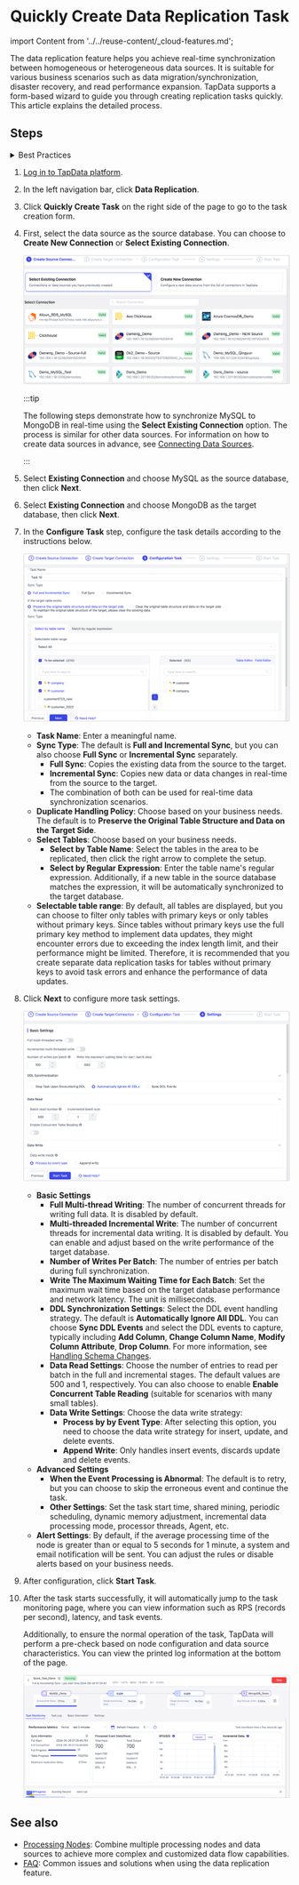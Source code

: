# Quickly Create Data Replication Task

import Content from '../../reuse-content/_cloud-features.md';

<Content />

The data replication feature helps you achieve real-time synchronization between homogeneous or heterogeneous data sources. It is suitable for various business scenarios such as data migration/synchronization, disaster recovery, and read performance expansion. TapData supports a form-based wizard to guide you through creating replication tasks quickly. This article explains the detailed process.

## Steps

<details>
  <summary>Best Practices</summary>
  To build efficient and reliable data replication tasks, it is recommended to read <a href="../../../best-practice/data-sync">Data Synchronization Best Practices</a> before starting to configure tasks.
</details>

1. [Log in to TapData platform](../log-in.md).

2. In the left navigation bar, click **Data Replication**.

3. Click **Quickly Create Task** on the right side of the page to go to the task creation form.

4. First, select the data source as the source database. You can choose to **Create New Connection** or **Select Existing Connection**.

   ![Select Data Source](../../images/select_data_source.png)

   :::tip

   The following steps demonstrate how to synchronize MySQL to MongoDB in real-time using the **Select Existing Connection** option. The process is similar for other data sources. For information on how to create data sources in advance, see [Connecting Data Sources](../../prerequisites/README.md).

   :::

5. Select **Existing Connection** and choose MySQL as the source database, then click **Next**.

6. Select **Existing Connection** and choose MongoDB as the target database, then click **Next**.

7. In the **Configure Task** step, configure the task details according to the instructions below.

   ![Configure Task](../../images/select_data_sync_policy.png)

   * **Task Name**: Enter a meaningful name.
   * **Sync Type**: The default is **Full and Incremental Sync**, but you can also choose **Full Sync** or **Incremental Sync** separately.
     - **Full Sync**: Copies the existing data from the source to the target.
     - **Incremental Sync**: Copies new data or data changes in real-time from the source to the target.
     - The combination of both can be used for real-time data synchronization scenarios.
   * **Duplicate Handling Policy**: Choose based on your business needs. The default is to **Preserve the Original Table Structure and Data on the Target Side**.
   * **Select Tables**: Choose based on your business needs.
     - **Select by Table Name**: Select the tables in the area to be replicated, then click the right arrow to complete the setup.
     - **Select by Regular Expression**: Enter the table name's regular expression. Additionally, if a new table in the source database matches the expression, it will be automatically synchronized to the target database.
   * **Selectable table range**: By default, all tables are displayed, but you can choose to filter only tables with primary keys or only tables without primary keys. Since tables without primary keys use the full primary key method to implement data updates, they might encounter errors due to exceeding the index length limit, and their performance might be limited. Therefore, it is recommended that you create separate data replication tasks for tables without primary keys to avoid task errors and enhance the performance of data updates.

8. Click **Next** to configure more task settings.

   ![Task Settings](../../images/data_sync_task_settings.png)

   * **Basic Settings**
     - **Full Multi-thread Writing**: The number of concurrent threads for writing full data. It is disabled by default.
     - **Multi-threaded Incremental Write**: The number of concurrent threads for incremental data writing. It is disabled by default. You can enable and adjust based on the write performance of the target database.
     - **Number of Writes Per Batch**: The number of entries per batch during full synchronization.
     - **Write The Maximum Waiting Time for Each Batch**: Set the maximum wait time based on the target database performance and network latency. The unit is milliseconds.
     - **DDL Synchronization Settings**: Select the DDL event handling strategy. The default is **Automatically Ignore All DDL**. You can choose **Sync DDL Events** and select the DDL events to capture, typically including **Add Column**, **Change Column Name**, **Modify Column Attribute**, **Drop Column**. For more information, see [Handling Schema Changes](../../best-practice/handle-schema-change.md).
     - **Data Read Settings**: Choose the number of entries to read per batch in the full and incremental stages. The default values are 500 and 1, respectively. You can also choose to enable **Enable Concurrent Table Reading** (suitable for scenarios with many small tables).
     - **Data Write Settings**: Choose the data write strategy:
       - **Process by by Event Type**: After selecting this option, you need to choose the data write strategy for insert, update, and delete events.
       - **Append Write**: Only handles insert events, discards update and delete events.
   * **Advanced Settings**
     - **When the Event Processing is Abnormal**: The default is to retry, but you can choose to skip the erroneous event and continue the task.
     - **Other Settings**: Set the task start time, shared mining, periodic scheduling, dynamic memory adjustment, incremental data processing mode, processor threads, Agent, etc.
   * **Alert Settings**: By default, if the average processing time of the node is greater than or equal to 5 seconds for 1 minute, a system and email notification will be sent. You can adjust the rules or disable alerts based on your business needs.

9. After configuration, click **Start Task**.

10. After the task starts successfully, it will automatically jump to the task monitoring page, where you can view information such as RPS (records per second), latency, and task events.

    Additionally, to ensure the normal operation of the task, TapData will perform a pre-check based on node configuration and data source characteristics. You can view the printed log information at the bottom of the page.

    ![Task Monitoring](../../images/quick_task_monitor.png)

## See also

* [Processing Nodes](process-node.md): Combine multiple processing nodes and data sources to achieve more complex and customized data flow capabilities.
* [FAQ](../../faq/data-pipeline.md): Common issues and solutions when using the data replication feature.
